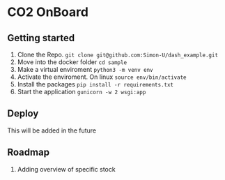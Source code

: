 # CO2 OnBoard



## Getting started

1. Clone the Repo. `git clone git@github.com:Simon-U/dash_example.git`
2. Move into the docker folder `cd sample`
3. Make a virtual enviroment `python3 -m venv env`
4. Activate the enviroment. On linux `source env/bin/activate`
5. Install the packages `pip install -r requirements.txt`
6. Start the application `gunicorn -w 2 wsgi:app`

## Deploy

This will be added in the future

## Roadmap
1. Adding overview of specific stock

